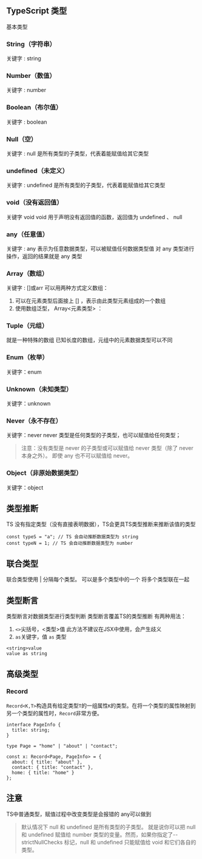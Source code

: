 ## TypeScript 类型
基本类型
### String（字符串）
关键字 : string
### Number（数值）
关键字 : number
### Boolean（布尔值）
关键字 : boolean
### Null（空）
关键字 : null
是所有类型的子类型，代表着能赋值给其它类型
### undefined（未定义）
关键字 : undefined
是所有类型的子类型，代表着能赋值给其它类型
### void（没有返回值）
关键字 void 
void 用于声明没有返回值的函数，返回值为 undefined 、 null
### any（任意值）
关键字 : any
表示为任意数据类型，可以被赋值任何数据类型值
对 any 类型进行操作，返回的结果就是 any 类型
### Array（数组）
关键字 : []或arr
可以用两种方式定义数组：
1. 可以在元素类型后面接上 [] ，表示由此类型元素组成的一个数组
2. 使用数组泛型， Array<元素类型> ：
### Tuple（元组）
就是一种特殊的数组
已知长度的数组，元组中的元素数据类型可以不同
### Enum（枚举）
关键字：enum
### Unknown（未知类型）
关键字：unknown
### Never（永不存在）
关键字：never
never 类型是任何类型的子类型，也可以赋值给任何类型；
> 注意：没有类型是 never 的子类型或可以赋值给 never 类型（除了 never 本身之外）。 即使 any 也不可以赋值给 never。

### Object（非原始数据类型）
关键字：object

## 类型推断
TS 没有指定类型（没有直接表明数据），TS会更具TS类型推断来推断该值的类型
```TS
const typeS = "a"; // TS 会自动推断数据类型为 string
const typeN = 1; // TS 会自动推断数据类型为 number
```

## 联合类型
联合类型使用 | 分隔每个类型。
可以是多个类型中的一个
将多个类型联在一起
## 类型断言
类型断言对数据类型进行类型判断
类型断言覆盖TS的类型推断
有两种用法：
1. `<>`尖括号，<类型>值 此方法不建议在JSX中使用，会产生歧义
2. `as`关键字，值 `as` 类型
```TS
<string>value
value as string
```

## 高级类型

### Record

`Record<K,T>`构造具有给定类型`T`的一组属性`K`的类型。在将一个类型的属性映射到另一个类型的属性时，`Record`非常方便。
```TS
interface PageInfo {
  title: string;
}

type Page = "home" | "about" | "contact";

const x: Record<Page, PageInfo> = {
  about: { title: "about" },
  contact: { title: "contact" },
  home: { title: "home" }
};
```

## 注意
TS中普通类型，赋值过程中改变类型是会报错的
any可以做到
> 默认情况下 null 和 undefined 是所有类型的子类型。 就是说你可以把 null 和 undefined 赋值给 number 类型的变量。然而，如果你指定了--strictNullChecks 标记，null 和 undefined 只能赋值给 void 和它们各自的类型。